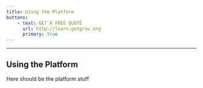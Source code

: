 ```yaml
---
title: Using the Platform
buttons:
    - text: GET A FREE QUOTE
      url: http://learn.getgrav.org
      primary: true
---
```

---

## Using the Platform

Here should be the platform stuff
